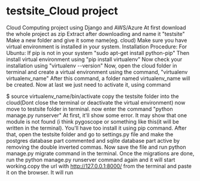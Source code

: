 # testsite_Cloud project
 Cloud Computing project using Django and AWS/Azure
 At first download the whole project as zip
 Extract after downloading and name it "testsite"
 Make a new folder and give it some name(eg. cloud)
 Make sure you have virtual environment is installed in your system.
 Installation Procedure:
 For Ubuntu:
 If pip is not in your system
 "sudo apt-get install python-pip"
 Then install virtual environment using "pip install virtualenv"
 Now check your installation using "virtualenv --version"
 Now, open the cloud folder in terminal and create a virtual environment using the command, "virtualenv virtualenv_name"
 After this command, a folder named virtualenv_name will be created.
 Now at last we just need to activate it, using command

$ source virtualenv_name/bin/activate
copy the testsite folder into the cloud(Dont close the terminal or deactivate the virtual environment)
now move to testsite folder in terminal.
now enter the command "python manage.py runserver" 
At first, it'll show some error. It may show that one module is not found (i think pygoscope or something like this(it will be written in the terminal). You'll have too install it using pip command. After that, open the testsite folder and go to settings.py file and make the postgres database part commented and sqlite database part active by removing the double inverted commas. Now save the file and run python manage.py migrate command in the terminal. Once the migrations are done, run the python manage.py runserver command again and it will start working.copy the url with http://127.0.0.1:8000/ from the terminal and paste it on the browser. It will run
